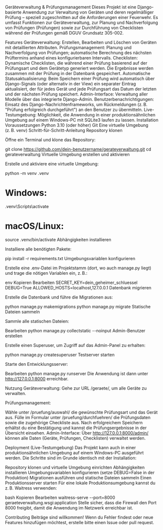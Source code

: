 Geräteverwaltung & Prüfungsmanagement
Dieses Projekt ist eine Django-basierte Anwendung zur Verwaltung von Geräten und deren regelmäßiger Prüfung – speziell zugeschnitten auf die Anforderungen einer Feuerwehr. Es umfasst Funktionen zur Geräteverwaltung, zur Planung und Nachverfolgung von Prüfungen (Prüfungen) sowie zur Durchführung von Checklisten während der Prüfungen gemäß DGUV Grundsatz 305-002.

Features
Geräteverwaltung: Erstellen, Bearbeiten und Löschen von Geräten mit detaillierten Attributen.
Prüfungsmanagement: Planung und Nachverfolgung von Prüfungen; automatische Berechnung des nächsten Prüftermins anhand eines konfigurierbaren Intervalls.
Checklisten: Dynamische Checklisten, die während einer Prüfung basierend auf der Prüfungsart und dem Gerätetyp generiert werden. Die Ergebnisse werden zusammen mit der Prüfung in der Datenbank gespeichert.
Automatische Statusaktualisierung: Beim Speichern einer Prüfung wird automatisch über Django-Signals (oder alternativ in der View) ein separater Eintrag aktualisiert, der für jedes Gerät und jede Prüfungsart das Datum der letzten und der nächsten Prüfung speichert.
Admin-Interface: Verwaltung aller Modelle über das integrierte Django-Admin.
Benutzerbenachrichtigungen: Einsatz des Django-Nachrichtenframeworks, um Rückmeldungen (z. B. "Prüfung erfolgreich durchgeführt") an den Benutzer zu übermitteln.
Live-Testumgebung: Möglichkeit, die Anwendung in einer produktionsähnlichen Umgebung auf einem Windows-PC mit SQLite3 laufen zu lassen.
Installation
Voraussetzungen
Python 3.10 (oder höher)
Git
Eine virtuelle Umgebung (z. B. venv)
Schritt-für-Schritt-Anleitung
Repository klonen

Öffne ein Terminal und klone das Repository:

git clone https://github.com/dein-benutzername/gerateverwaltung.git
cd gerateverwaltung
Virtuelle Umgebung erstellen und aktivieren

Erstelle und aktiviere eine virtuelle Umgebung:

python -m venv .venv
# Windows:
.venv\Scripts\activate
# macOS/Linux:
source .venv/bin/activate
Abhängigkeiten installieren

Installiere alle benötigten Pakete:

pip install -r requirements.txt
Umgebungsvariablen konfigurieren

Erstelle eine .env-Datei im Projektstamm (dort, wo auch manage.py liegt) und trage die nötigen Variablen ein, z. B.:

env
Kopieren
Bearbeiten
SECRET_KEY=dein_geheimer_schluessel
DEBUG=True
ALLOWED_HOSTS=localhost,127.0.0.1
Datenbank migrieren

Erstelle die Datenbank und führe die Migrationen aus:

python manage.py makemigrations
python manage.py migrate
Statische Dateien sammeln

Sammle alle statischen Dateien:

Bearbeiten
python manage.py collectstatic --noinput
Admin-Benutzer erstellen

Erstelle einen Superuser, um Zugriff auf das Admin-Panel zu erhalten:

python manage.py createsuperuser
Testserver starten

Starte den Entwicklungsserver:

Bearbeiten
python manage.py runserver
Die Anwendung ist dann unter http://127.0.0.1:8000 erreichbar.

Nutzung
Geräteverwaltung:
Gehe zur URL /geraete/, um alle Geräte zu verwalten.

Prüfungsmanagement:

Wähle unter /pruefung/auswahl/ die gewünschte Prüfungsart und das Gerät aus.
Fülle im Formular unter /pruefung/durchfuehren/ die Prüfungsdaten sowie die zugehörige Checkliste aus.
Nach erfolgreichem Speichern erhältst du eine Bestätigung und kannst die Prüfungsergebnisse in der Übersicht einsehen.
Admin-Interface:
Über http://127.0.0.1:8000/admin/ können alle Daten (Geräte, Prüfungen, Checklisten) verwaltet werden.

Deployment (Live-Testumgebung)
Das Projekt kann auch in einer produktionsähnlichen Umgebung auf einem Windows-PC ausgeführt werden. Die Schritte sind im Grunde identisch mit der Installation:

Repository klonen und virtuelle Umgebung einrichten
Abhängigkeiten installieren
Umgebungsvariablen konfigurieren (setze DEBUG=False in der Produktion)
Migrationen ausführen und statische Dateien sammeln
Einen Produktionsserver starten
Für eine lokale Produktionsumgebung kannst du z. B. Waitress verwenden:

bash
Kopieren
Bearbeiten
waitress-serve --port=8000 geraeteverwaltung.wsgi:application
Stelle sicher, dass die Firewall den Port 8000 freigibt, damit die Anwendung im Netzwerk erreichbar ist.

Contributing
Beiträge sind willkommen! Wenn du Fehler findest oder neue Features hinzufügen möchtest, erstelle bitte einen Issue oder pull request.

